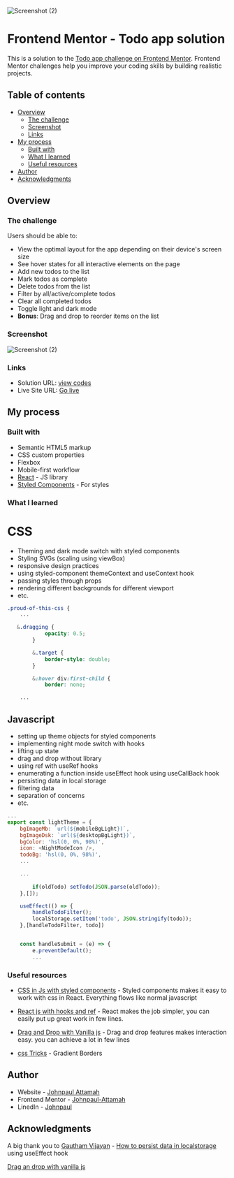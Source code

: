 ![Screenshot (2)](https://user-images.githubusercontent.com/44214523/127934379-239bff25-bf9e-4481-9ec0-1c82b2e94752.png)
# Frontend Mentor - Todo app solution

This is a solution to the [Todo app challenge on Frontend Mentor](https://www.frontendmentor.io/challenges/todo-app-Su1_KokOW). Frontend Mentor challenges help you improve your coding skills by building realistic projects. 

## Table of contents

- [Overview](#overview)
  - [The challenge](#the-challenge)
  - [Screenshot](#screenshot)
  - [Links](#links)
- [My process](#my-process)
  - [Built with](#built-with)
  - [What I learned](#what-i-learned)
  - [Useful resources](#useful-resources)
- [Author](#author)
- [Acknowledgments](#acknowledgments)


## Overview

### The challenge

Users should be able to:

- View the optimal layout for the app depending on their device's screen size
- See hover states for all interactive elements on the page
- Add new todos to the list
- Mark todos as complete
- Delete todos from the list
- Filter by all/active/complete todos
- Clear all completed todos
- Toggle light and dark mode
- **Bonus**: Drag and drop to reorder items on the list

### Screenshot
![Screenshot (2)](https://user-images.githubusercontent.com/44214523/127934472-140ed381-c7ca-4f8d-b23a-76ae2766e165.png)


### Links

- Solution URL: [view codes](https://github.com/Johnpaul-Attamah/todo-app-frontendmentors)
- Live Site URL: [Go live](https://zen-clarke-982f84.netlify.app/)

## My process

### Built with

- Semantic HTML5 markup
- CSS custom properties
- Flexbox
- Mobile-first workflow
- [React](https://reactjs.org/) - JS library
- [Styled Components](https://styled-components.com/) - For styles

### What I learned

# CSS
- Theming and dark mode switch with styled components
- Styling SVGs (scaling using viewBox)
- responsive design practices
- using styled-component themeContext and useContext hook
- passing styles through props
- rendering different backgrounds for different viewport
- etc.


```css
.proud-of-this-css {
    ...

   &.dragging {
            opacity: 0.5;
        }

        &.target {
            border-style: double;
        }

        &:hover div:first-child {
            border: none;

    ...

```
## Javascript
- setting up theme objects for styled components
- implementing night mode switch with hooks
- lifting up state
- drag and drop without library
- using ref with useRef hooks
- enumerating a function inside useEffect hook using useCallBack hook
- persisting data in local storage
- filtering data
- separation of concerns
- etc.

```js
...
export const lightTheme = {
    bgImageMb: `url(${mobileBgLight})`,
    bgImageDsk: `url(${desktopBgLight})`,
    bgColor: 'hsl(0, 0%, 98%)',
    icon: <NightModeIcon />,
    todoBg: 'hsl(0, 0%, 98%)',
    ...

    ...
    
        if(oldTodo) setTodo(JSON.parse(oldTodo));
    },[]);

    useEffect(() => {
        handleTodoFilter();
        localStorage.setItem('todo', JSON.stringify(todo));
    },[handleTodoFilter, todo])


    const handleSubmit = (e) => {
        e.preventDefault();
        ...
```

### Useful resources

- [CSS in Js with styled components](https://styled-components.com/docs/advanced) - Styled components makes it easy to work with css in React. Everything flows like normal javascript

- [React js with hooks and ref](https://reactjs.org/) - React makes the job simpler, you can easily put up great work in few lines.

- [Drag and Drop with Vanilla js](https://www.digitalocean.com/community/tutorials/js-drag-and-drop-vanilla-js) - Drag and drop features makes interaction easy. you can achieve a lot in few lines

- [css Tricks](https://css-tricks.com/gradient-borders-in-css/) - Gradient Borders


## Author

- Website - [Johnpaul Attamah](https://github.com/Johnpaul-Attamah)
- Frontend Mentor - [Johnpaul-Attamah](https://www.frontendmentor.io/profile/Johnpaul-Attamah)
- LinedIn - [Johnpaul](https://www.linkedin.com/in/johnpaul-attamah-4b265983/)


## Acknowledgments

A big thank you to [Gautham Vijayan](https://dev.to/gautham495) - [How to persist data in localstorage](https://dev.to/gautham495/how-to-persist-data-to-localstorage-in-react-with-hooks-6ma) using useEffect hook

[Drag an drop with vanilla js](https://www.digitalocean.com/community/tutorials/js-drag-and-drop-vanilla-js)
